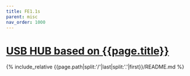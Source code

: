 ```yaml
---
title: FE1.1s
parent: misc
nav_order: 1000
---
```

# [USB HUB based on {{page.title}}](https://github.com/mpp2508/{{page.path|split:'/'|last|split:'.'|first}})
{% include_relative {{page.path|split:'/'|last|split:'.'|first}}/README.md %}
